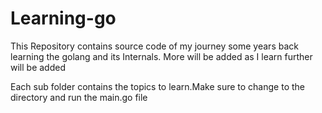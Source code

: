 # Learning-go
This Repository contains source code of my journey some years back learning the golang and its Internals. More  will be added as I learn further  will be added


Each sub folder contains the topics to learn.Make sure to change to the directory and run the main.go file
